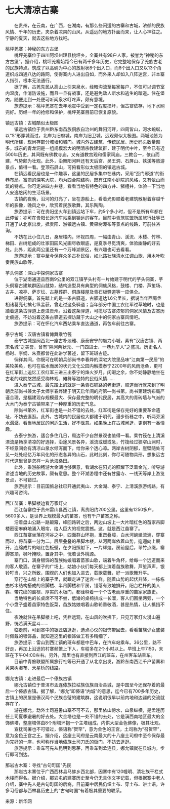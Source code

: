 # 七大清凉古寨  

&emsp;&emsp;在贵州，在云南，在广西，在湖南，有那么些闲适的古寨和古城，浓郁的民族风情、千年的历史，夹杂着凉爽的山风，从遥远的地方扑面而来，让人心神往之。宁静的夏天，就去这些地方找吧。  

桃坪羌寨：神秘的东方古堡  
&emsp;&emsp;桃坪羌寨位于四川阿坝州理县桃坪乡，全寨共有98户人家，被誉为“神秘的东方古堡”。据介绍，桃坪羌寨始距今已有两千多年历史，它完整地保存了羌族古老的民族特点。筑成了以高碉为中心的放射状8个出入口，而8个出入口又以13个甬道织成四通八达的路网，使得寨内人进出自如，而外来人却如入八阵迷宫，非本寨人指引，根本无法通行。  
&emsp;&emsp;据了解，古羌先民从高山上引来泉水，经暗沟流至每家每户，不仅可以调节室内温度，作消防设施，而且一旦有战事，还是避免敌人断水和逃生的暗道。住在堡内，随便走到一处便可听闻泉水叮咚声，颇有意境。  
&emsp;&emsp;旅游提示：桃坪羌寨在去年地震中受到一定程度损坏，但古寨依存，地下水网完好。历经一年的抢修和保护，桃坪羌寨目前已恢复原貌。  

镇远古镇：古城酷似太极图  
&emsp;&emsp;镇远古镇位于贵州黔东南苗族侗族自治州的舞阳河畔，四周皆山，河水蜿蜒，以“S”形穿城而过，北岸为旧府城，南岸为旧卫城，远观颇似太极图。两城池皆为明代所建，现尚存部分城墙和城门。城内外古建筑、传统民居、历史码头数量颇多。城东的青龙洞是一组规模宏大的明清宗教建筑群，建于明代中叶，至今已有近500年历史，其间既有佛教寺庙，又有道教宫观和儒家祠庙，三教合一，依山而建，气势颇为壮观。此外，沿舞阳河畔还有天后宫、吴王洞、石屏山、铁溪等旅游景点，值得一看。登顶石屏山，可俯看形似太极图的镇远古城。  
&emsp;&emsp;在镇远看民居也是一件趣事，这里的民居多集中在巷内，采用“歪门邪道”的街巷布局。富商的深宅大院，均为四合院结构，既有江南小庭院的风格，又有依山而筑的特点。你可走进四方井巷，看看当地有特色的四方井、猪槽井，体验一下当地人安逸悠闲的生活场景。  
&emsp;&emsp;古镇的夜晚，沿河的灯亮了，坐在游船上，看着光影顺着老建筑散射着穿越千年的影像，晚风之中，欣赏着民族歌舞，其乐陶陶。  
&emsp;&emsp;旅游提示：可在贵阳坐火车到镇远站下车，约5个多小时，但不是所有车都在此停留；亦可在贵阳长途汽车站乘到镇远的客车。目前中青旅联盟所属旅行社等已开通了从北京出发，抵贵阳、游镇远古镇、黄果树瀑布等景点的线路，可前往咨询。  
&emsp;&emsp;不妨在此小住几日，身居楼内，环视四周，一幅由青山、溪流、木楼、竹林、梯田、古树组成的壮家田园风光画尽收眼底，是夏季寻觅清爽，体验幽静的好去处。此外，距此两公里还有一个万峰湖景区，有兴趣也可去看看。  
&emsp;&emsp;旅游提示：寨中至今保存众多古朴民俗，如北路壮族清水江调山歌、用木叶吹奏民族山歌等。  

芋头侗寨：深山中探侗家古寨  
&emsp;&emsp;位于湖南通道县西南9公里的双江镇芋头村有一片始建于明代的芋头侗寨，芋头侗寨古建筑群因山就势，结构造型具有典型的侗族风格，鼓楼、门楼、芦笙场、古井、凉亭、萨岁坛、古墓葬群、侗族楼屋及青石板驿道等一应俱全。  
&emsp;&emsp;进得侗寨，首先踏上的是一条古驿道，古驿道达1.6公里长，据说当年西蜀丞相诸葛亮七擒七纵孟获，曾走过这条驿道；当年部分中国工农红军过草地时，也是踏着这条古驿道上走进贵州。沿着这条驿道，可揽尽古寨浓郁的侗家风情及古寨历史痕迹，不妨沿着这条古驿道去探访藏于大山之中的侗家古寨风情吧。  
&emsp;&emsp;旅游提示：可在怀化汽车西站乘车直达通道，再包车前往古寨。  

泰宁古城：汉唐古镇看傩舞乘竹筏  
&emsp;&emsp;泰宁古城是闽西北一座古朴淡雅、康泰安宁的魅力小城，素有“汉唐古镇、两宋名城”之美誉，曾有“隔河两状元、一门四进士、一巷九举人”之盛况，历史名人杨时、李纲、朱熹都曾在此讲学著述，留下斑斑古迹。  
&emsp;&emsp;徜徉其间，你既可在明朝兵部尚书李春烨的深宅大院里品味“江南第一民居”的美轮美奂，也可在临水而居的状元文化公园内触摸泰宁2200年的风雨沧桑，更可在红军街上追忆工农红军三进三出泰宁的烽火岁月。闲暇之余，你不妨静静地坐在古老的戏院悠然感受梅林戏、傩舞等独特的民俗风情……  
&emsp;&emsp;进入泰宁古城，最先踏上的就是一条青石铺路的老街道，顺道而行就来到了明朝兵部尚书兼太子太师李春烨建于明天启年间的府第—尚书第。尚书第建筑布局严谨合理，是福建现存规模最大、保存最完整的明代民居，其高大的青砖墙与气派的大木门为泰宁古镇带来了一种厚重的历史气息。  
&emsp;&emsp;除尚书第外，红军街也是一处不错的去处，红军街是保存完好的重要革命遗址，不妨去逛逛。此外，古城内的民居也大都建于明代，漫步街巷之中，听两旁溪水潺潺，看当地居民的闲适生活，好不惬意。如果晚上在古城闲逛，更别有一番情趣。  
&emsp;&emsp;去泰宁旅游，适合多住几日，周边不少自然景观也值得一看。乘竹筏在上清溪漂流是畅享清凉的好选择，沿途风景各异，溪流或缓或急，竹筏经过狭窄山涧时，不经意间会有清凉山泉水倾泻而下，给你来个透心凉。两岸古树阴郁，崖壁随处可见一处处经亿万年风化的形态各异的山石，此时此刻，你尽可随物具形，想象远古时代这里曾是怎样一片沧海桑田。  
&emsp;&emsp;此外，乘游船畅游大金湖也够惬意，看湖水在阳光的照耀下泛着金光，听导游讲述当地的历史故事，颇有意思。整个环湖游程中还有甘露寺、一线天等岸上游览景点，不可错过。  
&emsp;&emsp;旅游提示：目前国旅总社已开通武夷山、大金湖、泰宁、上清溪旅游线路，有兴趣可咨询。  

西江苗寨：吊脚楼边看万家灯火  
&emsp;&emsp;西江苗寨位于贵州雷山县西江镇，离贵阳约200公里。这里有1250多户，5600多人，是世界上规模最大的苗寨，也有千户苗寨之称。  
&emsp;&emsp;沿着盘山公路一路颠簸，峰回路转之后，两边山坡上一大片暗红色的苗家吊脚楼密密麻麻地涌入眼帘，给人巨大的视觉震撼。这，就是西江苗寨了。  
&emsp;&emsp;西江苗寨坐落在河谷之中，四面群山环抱，重峦叠嶂，白水河蜿蜒流淌，穿寨而过，将苗寨一分为二。层层叠叠的吊脚木楼，从河两岸依着山势，迤逦向上展开，连绵成片的暗红色板壁，在夕阳照射下，一片辉煌。房前屋后，翠竹点缀，寨脚寨顶，枫叶掩映，置身其中，恍若世外桃源。  
&emsp;&emsp;寨门口，满身银饰的苗族姑娘唱着苗家山歌，端着牛角杯，给每一个远道而来的客人敬酒。在寨子的广场上，姑娘小伙们每天都上演着苗族歌舞，芦笙声声，银铃叮当，兴之所致，围观的人们也加入进去，载歌载舞，好一派歌舞升平。  
&emsp;&emsp;穿行在山坡上的寨子里，就跟走进了迷宫一样。随着山势的起伏升降，一栋栋由杉木结构搭成的吊脚楼、半吊脚楼和平房，错落有致地排开。阳台栏杆的美人靠、带花纹的窗棂、厚实的木板门，都诠释着一个个古老而厚重的苗家家族史。  
&emsp;&emsp;当地特色的长桌席不可不尝，低矮的桌椅排成一长溜，客人们围坐两旁，一个个小盘子盛着苗家特色饭菜，苗族姑娘唱着山歌轮番敬酒，甚是热情，让人抵挡不住。  
&emsp;&emsp;夜晚就住在吊脚楼上吧，凭栏远观，在山风的吹拂下，只见万家灯火漫山遍野，恍若满天星斗……  
&emsp;&emsp;临走前，可到寨中的银匠店逛逛，选点心仪的银饰带回去，看看苗族少女盛装时佩戴的银饰品，就知道这里的银饰做工有多精细了，  
&emsp;&emsp;旅游提示：雷山到西江镇的班车都是中巴车，在汽车站乘车。36公里，路不好走，再加上沿途的村寨频繁上下人，车程多在2个小时以上。早班上午7:50，末班在下午04:00左右。另外，凯里也有直接到西江的班车，在州客车站乘车。  
&emsp;&emsp;目前中青旅联盟所属旅行社等已开通了从北京出发，游黔东南西江千户苗寨和黄果树瀑布、天星桥的线路。  

娜允古镇：走进最后一个傣族古镇  
&emsp;&emsp;娜允古镇位于普洱市孟连傣族拉祜族佤族自治县城，是中国至今还保存着的最后一个傣族古镇。据了解，“娜允”即傣语“内城”的意思，迄今已有700多年历史，古镇上的房屋是傣汉两个民族合璧的建筑群，这说明很早以前内地和边疆的交流就存在了。  
&emsp;&emsp;游在娜允，勐外土司避暑山寨不可不去，那里依山傍水，山泉纵横，是孟连历任土司夏季避暑的好去处。大金塔也是一处不错的去处，它是滇西南地区最大的金饰佛塔，整座塔体由8个附塔环抱一个主塔组成，内供大型金色佛像，极其壮观。  
&emsp;&emsp;宣抚司署也不可错过，傣语称“贺罕”，意为金色的王宫，土司称为“召贺罕”，意为金色王宫之王。据介绍，这座土司府是云南最大的十八座土司府中至今保存最为完好的一座，也可称作当地傣族土司刀氏的衙门，不妨去逛逛。  
&emsp;&emsp;旅游提示：乘车可先从昆明到思茅，再乘车到孟连县，娜允镇就在县城内，步行即可到达。  

那岩古木寨：寻找“古句町国”先民  
&emsp;&emsp;那岩古木寨位于广西西林县马蚌乡西北部，因寨中有120幢明、清壮族干栏式木楼而得名。据介绍，那岩屯的建寨历史至今仍无具体文字记载，但根据寨中老人介绍，寨中先人是古句町国的后裔，目前寨中居民仍织土布、穿土布、讲土语，许多习俗都与西林县历史上的“古句町国”有着极其重要的联系。  

来源：新华网  
<!-- Last processed: 2025-07-22 03:44:31 -->
